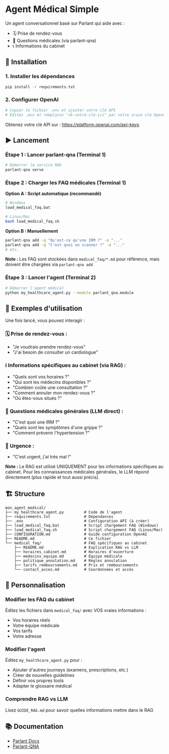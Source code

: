 # Agent Médical Simple

Un agent conversationnel basé sur Parlant qui aide avec :
- 🗓️ Prise de rendez-vous
- 💊 Questions médicales (via parlant-qna)
- 📞 Informations du cabinet

## 🚀 Installation

### 1. Installer les dépendances
```bash
pip install -r requirements.txt
```

### 2. Configurer OpenAI
```bash
# Copier le fichier .env et ajouter votre clé API
# Éditez .env et remplacez "sk-votre-clé-ici" par votre vraie clé OpenAI
```

Obtenez votre clé API sur : https://platform.openai.com/api-keys

## ▶️ Lancement

### Étape 1 : Lancer parlant-qna (Terminal 1)

```bash
# Démarrer le service RAG
parlant-qna serve
```

### Étape 2 : Charger les FAQ médicales (Terminal 1)

**Option A : Script automatique (recommandé)**
```bash
# Windows
load_medical_faq.bat

# Linux/Mac
bash load_medical_faq.sh
```

**Option B : Manuellement**
```bash
parlant-qna add -q "Qu'est-ce qu'une IRM ?" -a "..."
parlant-qna add -q "C'est quoi un scanner ?" -a "..."
# etc.
```

**Note :** Les FAQ sont stockées dans `medical_faq/*.md` pour référence, mais doivent être chargées via `parlant-qna add`

### Étape 3 : Lancer l'agent (Terminal 2)

```bash
# Démarrer l'agent médical
python my_healthcare_agent.py --module parlant_qna.module
```

## 💬 Exemples d'utilisation

Une fois lancé, vous pouvez interagir :

### 🗓️ Prise de rendez-vous :
- "Je voudrais prendre rendez-vous"
- "J'ai besoin de consulter un cardiologue"

### ℹ️ Informations spécifiques au cabinet (via RAG) :
- "Quels sont vos horaires ?"
- "Qui sont les médecins disponibles ?"
- "Combien coûte une consultation ?"
- "Comment annuler mon rendez-vous ?"
- "Où êtes-vous situés ?"

### 🏥 Questions médicales générales (LLM direct) :
- "C'est quoi une IRM ?"
- "Quels sont les symptômes d'une grippe ?"
- "Comment prévenir l'hypertension ?"

### 🚨 Urgence :
- "C'est urgent, j'ai très mal !"

**Note :** Le RAG est utilisé UNIQUEMENT pour les informations spécifiques au cabinet. Pour les connaissances médicales générales, le LLM répond directement (plus rapide et tout aussi précis).

## 🏗️ Structure

```
mon_agent_medical/
├── my_healthcare_agent.py         # Code de l'agent
├── requirements.txt               # Dépendances
├── .env                           # Configuration API (à créer)
├── load_medical_faq.bat           # Script chargement FAQ (Windows)
├── load_medical_faq.sh            # Script chargement FAQ (Linux/Mac)
├── CONFIGURATION.md               # Guide configuration OpenAI
├── README.md                      # Ce fichier
└── medical_faq/                   # FAQ spécifiques au cabinet
    ├── README.md                  # Explication RAG vs LLM
    ├── horaires_cabinet.md        # Horaires d'ouverture
    ├── medecins_equipe.md         # Équipe médicale
    ├── politique_annulation.md    # Règles annulation
    ├── tarifs_remboursements.md   # Prix et remboursements
    └── contact_acces.md           # Coordonnées et accès
```

## 🔧 Personnalisation

### Modifier les FAQ du cabinet
Éditez les fichiers dans `medical_faq/` avec VOS vraies informations :
- Vos horaires réels
- Votre équipe médicale
- Vos tarifs
- Votre adresse

### Modifier l'agent
Éditez `my_healthcare_agent.py` pour :
- Ajouter d'autres journeys (examens, prescriptions, etc.)
- Créer de nouvelles guidelines
- Définir vos propres tools
- Adapter le glossaire médical

### Comprendre RAG vs LLM
Lisez `GUIDE_RAG.md` pour savoir quelles informations mettre dans le RAG

## 📚 Documentation

- [Parlant Docs](https://www.parlant.io/docs)
- [Parlant-QNA](https://pypi.org/project/parlant-qna/)

